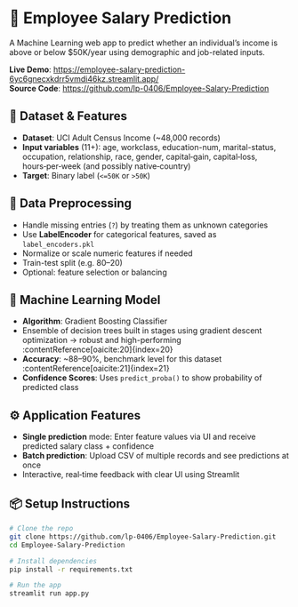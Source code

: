 # 💼 Employee Salary Prediction

A Machine Learning web app to predict whether an individual’s income is above or below \$50K/year using demographic and job-related inputs.

**Live Demo**: https://employee-salary-prediction-6yc6gnecxkdrr5vmdi46kz.streamlit.app/  
**Source Code**: https://github.com/lp-0406/Employee-Salary-Prediction



## 🧾 Dataset & Features

- **Dataset**: UCI Adult Census Income (~48,000 records)
- **Input variables** (11+): age, workclass, education-num, marital-status, occupation, relationship, race, gender, capital‑gain, capital‑loss, hours‑per‑week (and possibly native‑country)
- **Target**: Binary label (`<=50K` or `>50K`)



## 🧪 Data Preprocessing

- Handle missing entries (`?`) by treating them as unknown categories
- Use **LabelEncoder** for categorical features, saved as `label_encoders.pkl`
- Normalize or scale numeric features if needed
- Train-test split (e.g. 80–20)
- Optional: feature selection or balancing


## 🤖 Machine Learning Model

- **Algorithm**: Gradient Boosting Classifier
- Ensemble of decision trees built in stages using gradient descent optimization → robust and high-performing :contentReference[oaicite:20]{index=20}
- **Accuracy**: ~88–90%, benchmark level for this dataset :contentReference[oaicite:21]{index=21}
- **Confidence Scores**: Uses `predict_proba()` to show probability of predicted class


## ⚙️ Application Features

- **Single prediction** mode: Enter feature values via UI and receive predicted salary class + confidence
- **Batch prediction**: Upload CSV of multiple records and see predictions at once
- Interactive, real‑time feedback with clear UI using Streamlit



## 📦 Setup Instructions

```bash
# Clone the repo
git clone https://github.com/lp-0406/Employee-Salary-Prediction.git
cd Employee-Salary-Prediction

# Install dependencies
pip install -r requirements.txt

# Run the app
streamlit run app.py
